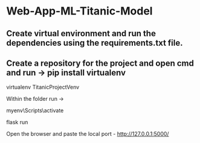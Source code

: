 # Web-App-ML-Titanic-Model

## Create virtual environment and run the dependencies using the requirements.txt file.

## Create a repository for the project and open cmd and run -> pip install virtualenv

virtualenv TitanicProjectVenv

Within the folder run -> 

myenv\Scripts\activate
 
flask run 

Open the browser and paste the local port - http://127.0.0.1:5000/ 
